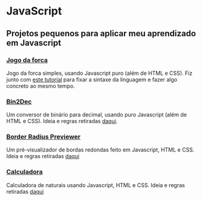 # JavaScript

## Projetos pequenos para aplicar meu aprendizado em Javascript

<!-- ### [Timer](https://github.com/MarianaFurriel/Javascript/blob/master/projetos/timer.js)
Um timer simpĺes usando callback, feito para rodar no console. -->

### [Jogo da forca](https://github.com/MarianaFurriel/Javascript/tree/master/Jogo%20da%20Forca)
Jogo da forca simples, usando Javascript puro (além de HTML e CSS). Fiz junto com [este tutorial](https://www.youtube.com/watch?v=dgvyE1sJS3Y) para fixar a sintaxe da linguagem e fazer algo concreto ao mesmo tempo.

### [Bin2Dec](https://github.com/MarianaFurriel/Javascript/tree/master/bin2dec)
Um conversor de binário para decimal, usando puro Javascript (além de HTML e CSS). Ideia e regras retiradas [daqui](https://github.com/florinpop17/app-ideas).

### [Border Radius Previewer](https://github.com/MarianaFurriel/Javascript/tree/master/Border%20Radius%20Previewer)
Um pré-visualizador de bordas redondas feito em Javascript, HTML e CSS. Ideia e regras retiradas [daqui](https://github.com/florinpop17/app-ideas)

### [Calculadora](https://github.com/MarianaFurriel/Javascript/tree/master/Calculadora)
Calculadora de naturais usando Javascript, HTML e CSS. Ideia e regras retiradas [daqui](https://github.com/florinpop17/app-ideas)






